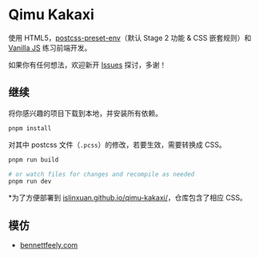 # Qimu Kakaxi

使用 HTML5，[postcss-preset-env](https://preset-env.cssdb.org/)（默认 Stage 2 功能 & CSS 嵌套规则）和 [Vanilla JS](http://vanilla-js.com/) 练习前端开发。

如果你有任何想法，欢迎新开 [Issues](https://github.com/islinxuan/qimu-kakaxi/issues) 探讨，多谢！

## 继续

将你感兴趣的项目下载到本地，并安装所有依赖。

```sh
pnpm install
```

对其中 postcss 文件（`.pcss`）的修改，若要生效，需要转换成 CSS。

```sh
pnpm run build

# or watch files for changes and recompile as needed
pnpm run dev
```

\*为了方便部署到 [islinxuan.github.io/qimu-kakaxi/](https://islinxuan.github.io/qimu-kakaxi/)，仓库包含了相应 CSS。

## 模仿

- [bennettfeely.com](https://bennettfeely.com/)
